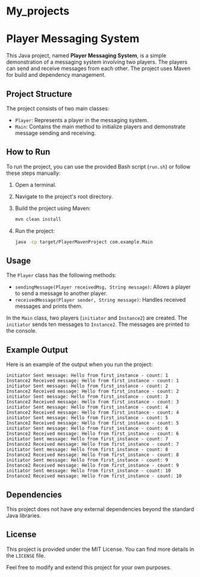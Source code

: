 # My_projects
# Player Messaging System

This Java project, named **Player Messaging System**, is a simple demonstration of a messaging system involving two players. The players can send and receive messages from each other. The project uses Maven for build and dependency management.

## Project Structure

The project consists of two main classes:

- `Player`: Represents a player in the messaging system.
- `Main`: Contains the main method to initialize players and demonstrate message sending and receiving.

## How to Run

To run the project, you can use the provided Bash script (`run.sh`) or follow these steps manually:

1. Open a terminal.

2. Navigate to the project's root directory.

3. Build the project using Maven:

   ```bash
   mvn clean install
   ```

4. Run the project:

   ```bash
   java -cp target/PlayerMavenProject com.example.Main
   ```

## Usage

The `Player` class has the following methods:

- `sendingMessage(Player receivedMsg, String message)`: Allows a player to send a message to another player.
- `receivedMessage(Player sender, String message)`: Handles received messages and prints them.

In the `Main` class, two players (`initiator` and `Instance2`) are created. The `initiator` sends ten messages to `Instance2`. The messages are printed to the console.

## Example Output

Here is an example of the output when you run the project:

```
initiator Sent message: Hello from first_instance - count: 1
Instance2 Received message: Hello from first_instance - count: 1
initiator Sent message: Hello from first_instance - count: 2
Instance2 Received message: Hello from first_instance - count: 2
initiator Sent message: Hello from first_instance - count: 3
Instance2 Received message: Hello from first_instance - count: 3
initiator Sent message: Hello from first_instance - count: 4
Instance2 Received message: Hello from first_instance - count: 4
initiator Sent message: Hello from first_instance - count: 5
Instance2 Received message: Hello from first_instance - count: 5
initiator Sent message: Hello from first_instance - count: 6
Instance2 Received message: Hello from first_instance - count: 6
initiator Sent message: Hello from first_instance - count: 7
Instance2 Received message: Hello from first_instance - count: 7
initiator Sent message: Hello from first_instance - count: 8
Instance2 Received message: Hello from first_instance - count: 8
initiator Sent message: Hello from first_instance - count: 9
Instance2 Received message: Hello from first_instance - count: 9
initiator Sent message: Hello from first_instance - count: 10
Instance2 Received message: Hello from first_instance - count: 10
```

## Dependencies

This project does not have any external dependencies beyond the standard Java libraries.

## License

This project is provided under the MIT License. You can find more details in the `LICENSE` file.

Feel free to modify and extend this project for your own purposes.
